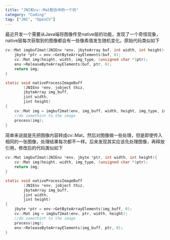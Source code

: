 ```yaml
---
title: "JNI和cv::Mat配合中的一个坑"
category: "Coding"
tag: ["JNI", "OpenCV"]
---
```


最近开发一个需要从Java端将图像传至native层的功能，发现了一个奇怪现象，native层每次获取到的图像都会有一些像素值发生随机变化。原始代码类似如下

```C
cv::Mat imgbuf2mat(JNIEnv *env, jbyteArray buf, int width, int height){
    jbyte *ptr = env->GetByteArrayElements(buf, 0);
    cv::Mat img(height, width, img_type, (unsigned char *)ptr);
    env->ReleaseByteArrayElements(buf, ptr, 0);
    return img;
}

static void nativeProcessImageBuff
        (JNIEnv *env, jobject thiz,
        jbyteArray img_buff,
        jint width,
        jint height)
{
    cv::Mat img = imgbuf2mat(env, img_buff, width, height, img_type, img_rotate);
    //do somethint to the image
    process(img);
}
```

简单来说就是先把图像内容转成cv::Mat，然后对图像做一些处理，但是即使传入相同的一张图像，处理结果每次都不一样。后来发现其实应该先处理图像，再释放引用，修改后的代码类似如下

```C
cv::Mat imgbuf2mat(JNIEnv *env, jbyte *ptr, int width, int height){
    cv::Mat img(height, width, img_type, (unsigned char *)ptr);
    return img;
}

static void nativeProcessImageBuff
        (JNIEnv *env, jobject thiz,
        jbyteArray img_buff,
        jint width,
        jint height)
{
    jbyte *ptr = env->GetByteArrayElements(img_buff, 0);
    cv::Mat img = imgbuf2mat(env, ptr, width, height);
    //do somethint to the image
    process(img);
    env->ReleaseByteArrayElements(img_buff, ptr, 0);
}
```